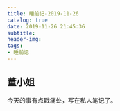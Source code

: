 ```yaml
---
title: 睡前记-2019-11-26
catalog: true
date: 2019-11-26 21:45:36
subtitle:
header-img:
tags:
- 睡前记
---
```


## 董小姐
今天的事有点戳痛处，写在私人笔记了。

